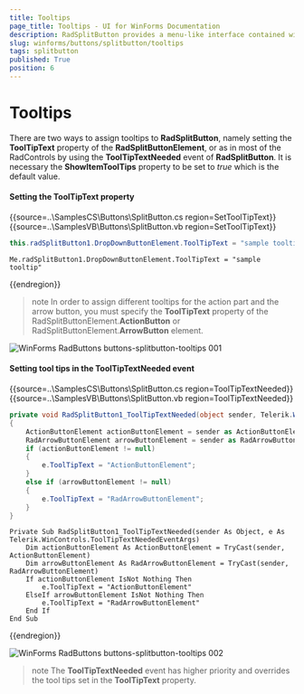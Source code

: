 ```yaml
---
title: Tooltips
page_title: Tooltips - UI for WinForms Documentation
description: RadSplitButton provides a menu-like interface contained within a button that can be placed anywhere on a form.
slug: winforms/buttons/splitbutton/tooltips
tags: splitbutton
published: True
position: 6 
---
```


# Tooltips

There are two ways to assign tooltips to __RadSplitButton__, namely setting the __ToolTipText__ property of the __RadSplitButtonElement__, or as in most of the RadControls by using the __ToolTipTextNeeded__ event of __RadSplitButton__. It is necessary the __ShowItemToolTips__ property to be set to *true* which is the default value.

#### Setting the ToolTipText property

{{source=..\SamplesCS\Buttons\SplitButton.cs region=SetToolTipText}} 
{{source=..\SamplesVB\Buttons\SplitButton.vb region=SetToolTipText}}

````C#
this.radSplitButton1.DropDownButtonElement.ToolTipText = "sample tooltip";

````
````VB.NET
Me.radSplitButton1.DropDownButtonElement.ToolTipText = "sample tooltip"

````

{{endregion}} 

>note In order to assign different tooltips for the action part and the arrow button, you must specify the __ToolTipText__ property of the RadSplitButtonElement.__ActionButton__ or RadSplitButtonElement.__ArrowButton__ element.

![WinForms RadButtons buttons-splitbutton-tooltips 001](images/buttons-splitbutton-tooltips001.gif)

#### Setting tool tips in the ToolTipTextNeeded event

{{source=..\SamplesCS\Buttons\SplitButton.cs region=ToolTipTextNeeded}} 
{{source=..\SamplesVB\Buttons\SplitButton.vb region=ToolTipTextNeeded}}

````C#
private void RadSplitButton1_ToolTipTextNeeded(object sender, Telerik.WinControls.ToolTipTextNeededEventArgs e)
{
    ActionButtonElement actionButtonElement = sender as ActionButtonElement;
    RadArrowButtonElement arrowButtonElement = sender as RadArrowButtonElement;
    if (actionButtonElement != null)
    {
        e.ToolTipText = "ActionButtonElement";
    }
    else if (arrowButtonElement != null)
    {
        e.ToolTipText = "RadArrowButtonElement";
    }
}

````
````VB.NET
Private Sub RadSplitButton1_ToolTipTextNeeded(sender As Object, e As Telerik.WinControls.ToolTipTextNeededEventArgs)
    Dim actionButtonElement As ActionButtonElement = TryCast(sender, ActionButtonElement)
    Dim arrowButtonElement As RadArrowButtonElement = TryCast(sender, RadArrowButtonElement)
    If actionButtonElement IsNot Nothing Then
        e.ToolTipText = "ActionButtonElement"
    ElseIf arrowButtonElement IsNot Nothing Then
        e.ToolTipText = "RadArrowButtonElement"
    End If
End Sub

````

{{endregion}} 

![WinForms RadButtons buttons-splitbutton-tooltips 002](images/buttons-splitbutton-tooltips002.gif)

>note The __ToolTipTextNeeded__ event has higher priority and overrides the tool tips set in  the __ToolTipText__ property.

